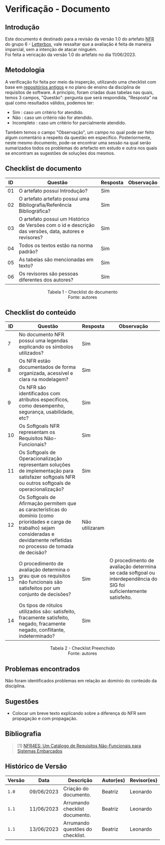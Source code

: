 # Verificação - Documento

## Introdução
Este documento é destinado para a revisão da versão 1.0 do artefato [NFR](https://requisitos-de-software.github.io/2023.1-Letterboxd/Modelagem/NFRFramework/) do grupo 6 - [Letterbox](https://github.com/Requisitos-de-Software/2023.1-Letterboxd), vale ressaltar que a avaliação é feita de maneira imparcial, sem a intenção de atacar ninguém. 
<br> Foi feita a vericação da versão 1.0 do artefato no dia 11/06/2023.

## Metodologia

A verificação foi feita por meio da insperção, utilizando uma checklist com base em [repositórios antigos](https://github.com/Requisitos-de-Software) e no plano de ensino da disciplina de requisitos de software. A principio, foram criadas duas tabelas nas quais, temos 3 campos, "Questão": pergunta que será respondida, "Resposta" na qual como resultados válidos, podemos ter: 

- Sim : caso um critério for atendido.
- Não : caso um critério não for atendido.
- Incompleto : caso um critério for parcialmente atendido.

Também temos o campo "Observação", um campo no qual pode ser feito algum comentário a respeito da questão em específico. Posteriormente, neste mesmo documento, pode-se encontrar uma sessão na qual serão sumarizados todos os problemas do artefacto em estudo e outra nos quais se encontram as sugestões de soluções dos mesmos.

## Checklist de documento
|ID|Questão|Resposta|Observação|
|-|-------|--------|----------|
|01|O artefato possui Introdução?                                                                                |    Sim    |          |
|02|O artefato artefato possui uma Bibliografia/Referência Bibliográfica?                                        |    Sim    |          |
|03|O artefato possui um Histórico de Versões com o id e descrição das versões, data, autores e revisores?       |    Sim    |          |
|04|Todos os textos estão na norma padrão?                                                                       |    Sim    |          |
|05|As tabelas são mencionadas em texto?                                                                         |    Sim    |          |
|06|Os revisores são pessoas diferentes dos autores?                                                             |    Sim    |          |
<p align="center"> Tabela 1 - Checklist do documento <br> Fonte: autores </p>

## Checklist do conteúdo
|ID|Questão|Resposta|Observação|
|-|-------|--------|----------|
| 7 |No documento NFR possui uma legendas explicando os símbolos utilizados?                                        |   Sim     |          |
| 8 |Os NFR estão documentados de forma organizada, acessível e clara na modelagem?                                 |   Sim     |          |
| 9 |Os NFR são identificados com atributos específicos, como desempenho, segurança, usabilidade, etc?              |   Sim     |          |
|10 |Os Softgoals NFR representam os Requisitos Não-Funcionais?                                                     |   Sim     |          |
|11 |Os Softgoals de Operacionalização representam soluções de implementação para satisfazer softgoals NFR ou outros softgoals de operacionalização? |   Sim     |  |
|12 |Os Softgoals de Afirmação permitem que as características do domínio (como prioridades e carga de trabalho) sejam consideradas e devidamente refletidas no processo de tomada de decisão?  |   Não utilizaram     |          |
|13 |O procedimento de avaliação determina o grau que os requisitos não funcionais são satisfeitos por um conjunto de decisões? | Sim | O procedimento de avaliação determina se cada softgoal ou interdependência do SIG foi suficientemente satisfeito. |  
|14| Os tipos de rótulos utilizados são: satisfeito, fracamente satisfeito, negado, fracamente negado, conflitante, indeterminado? |Sim| |

<p align="center"> Tabela 2 - Checklist Preenchido <br> Fonte: autores </p>

## Problemas encontrados

Não foram identificados problemas em relação ao domínio do conteúdo da disciplina.

## Sugestões

- Colocar um breve texto explicando sobre a diferença do NFR sem propagação e com propagação.

## Bibliografia
> [1] [NFR4ES: Um Catálogo de Requisitos Não-Funcionais para Sistemas Embarcados](https://aprender3.unb.br/pluginfile.php/2523130/mod_resource/content/2/DISSERTA%C3%87%C3%83O%20Reinaldo%20Ant%C3%B4nio%20da%20Silva.pdf)

## Histórico de Versão

| Versão | Data          | Descrição                          | Autor(es)     |  Revisor(es)       |
| ------ | ------------- | ---------------------------------- | ------------- | ------------------ |
| `1.0`  | 09/06/2023    | Criação do documento.              |  Beatriz      | Leonardo |
| `1.1`  | 11/06/2023    | Arrumando checklist documento.     |  Beatriz      | Leonardo |
| `1.1`  | 13/06/2023    | Arrumando questões do checklist.   |  Beatriz      | Leonardo |
